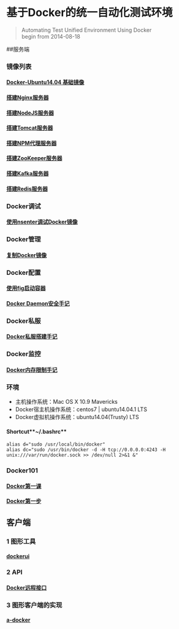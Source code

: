 基于Docker的统一自动化测试环境
==============================

> Automating Test Unified Environment Using Docker<br/>begin from 2014-08-18

##服务端

### 镜像列表

#### [Docker-Ubuntu14.04 基础镜像](docker-images/feuyeux_base.md)

#### [搭建Nginx服务器](docker-images/feuyeux_nginx.md)

#### [搭建NodeJS服务器](docker-images/feuyeux_nodejs.md)

#### [搭建Tomcat服务器](docker-images/feuyeux_tomcat.md)

#### [搭建NPM代理服务器](docker-images/feuyeux_sinopia.md)

#### [搭建ZooKeeper服务器](docker-images/feuyeux_zookeeper.md)

#### [搭建Kafka服务器](docker-images/feuyeux_kafka.md)

#### [搭建Redis服务器](docker-images/feuyeux_redis.md)

### Docker调试

#### [使用nsenter调试Docker镜像](docker-debug/nsenter.md)

### Docker管理

#### [复制Docker镜像](docker-manage/images_save_load.md)

### Docker配置

#### [使用fig启动容器](docker-configuration/fig.md)

#### [Docker Daemon安全手记](docker-configuration/https.md)

### Docker私服

#### [Docker私服搭建手记](docker-registry/Docker私服搭建手记.md)

### Docker监控

#### [Docker内存限制手记](docker-cgroup/Docker内存限制手记.md)

### 环境

-	主机操作系统：Mac OS X 10.9 Mavericks
-	Docker宿主机操作系统：centos7 | ubuntu14.04.1 LTS
-	Docker虚拟机操作系统：ubuntu14.04(Trusty) LTS

#### Shortcut**~/.bashrc**

```
alias d="sudo /usr/local/bin/docker"
alias dc="sudo /usr/bin/docker -d -H tcp://0.0.0.0:4243 -H unix:///var/run/docker.sock >> /dev/null 2>&1 &"
```

### Docker101

#### [Docker第一课](docker101.md)

#### [Docker第一步](docker_installation.md)

客户端
------

### 1 图形工具

#### [dockerui](docker-ui/dockerui.md)

### 2 API

#### [Docker远程接口](docker-remote/remote_api.md)

### 3 图形客户端的实现

#### [a-docker](docker-ui/a-docker/README.md)
